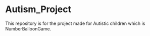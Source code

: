 # Autism_Project
This repository is for the project made for Autistic children which is NumberBalloonGame.
